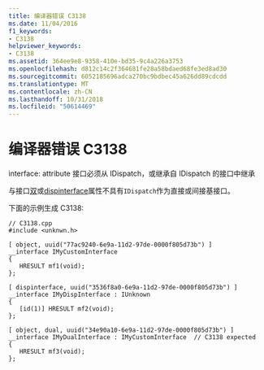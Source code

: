 ```yaml
---
title: 编译器错误 C3138
ms.date: 11/04/2016
f1_keywords:
- C3138
helpviewer_keywords:
- C3138
ms.assetid: 364ee9e8-9358-410e-bd35-9c4a226a3753
ms.openlocfilehash: d812c14c2f364681fe28a58bdaed68fe3ed8ad30
ms.sourcegitcommit: 6052185696adca270bc9bdbec45a626dd89cdcdd
ms.translationtype: MT
ms.contentlocale: zh-CN
ms.lasthandoff: 10/31/2018
ms.locfileid: "50614469"
---
```

# <a name="compiler-error-c3138"></a>编译器错误 C3138

interface: attribute 接口必须从 IDispatch，或继承自 IDispatch 的接口中继承

与接口[双](../../windows/dual.md)或[dispinterface](../../windows/dispinterface.md)属性不具有`IDispatch`作为直接或间接基接口。

下面的示例生成 C3138:

```
// C3138.cpp
#include <unknwn.h>

[ object, uuid("77ac9240-6e9a-11d2-97de-0000f805d73b") ]
__interface IMyCustomInterface
{
   HRESULT mf1(void);
};

[ dispinterface, uuid("3536f8a0-6e9a-11d2-97de-0000f805d73b") ]
__interface IMyDispInterface : IUnknown
{
   [id(1)] HRESULT mf2(void);
};

[ object, dual, uuid("34e90a10-6e9a-11d2-97de-0000f805d73b") ]
__interface IMyDualInterface : IMyCustomInterface  // C3138 expected
{
   HRESULT mf3(void);
};
```